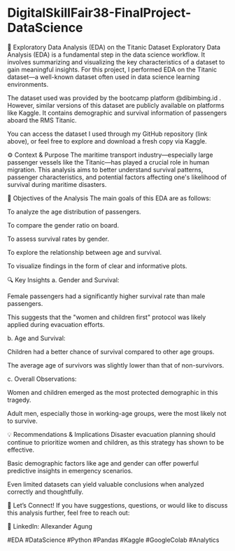 # DigitalSkillFair38-FinalProject-DataScience
🚢 Exploratory Data Analysis (EDA) on the Titanic Dataset
Exploratory Data Analysis (EDA) is a fundamental step in the data science workflow. It involves summarizing and visualizing the key characteristics of a dataset to gain meaningful insights. For this project, I performed EDA on the Titanic dataset—a well-known dataset often used in data science learning environments.

The dataset used was provided by the bootcamp platform @dibimbing.id . However, similar versions of this dataset are publicly available on platforms like Kaggle. It contains demographic and survival information of passengers aboard the RMS Titanic.

You can access the dataset I used through my GitHub repository (link above), or feel free to explore and download a fresh copy via Kaggle.

⚙️ Context & Purpose
The maritime transport industry—especially large passenger vessels like the Titanic—has played a crucial role in human migration. This analysis aims to better understand survival patterns, passenger characteristics, and potential factors affecting one's likelihood of survival during maritime disasters.

🎯 Objectives of the Analysis
The main goals of this EDA are as follows:

To analyze the age distribution of passengers.

To compare the gender ratio on board.

To assess survival rates by gender.

To explore the relationship between age and survival.

To visualize findings in the form of clear and informative plots.

🔍 Key Insights
a. Gender and Survival:

Female passengers had a significantly higher survival rate than male passengers.

This suggests that the "women and children first" protocol was likely applied during evacuation efforts.

b. Age and Survival:

Children had a better chance of survival compared to other age groups.

The average age of survivors was slightly lower than that of non-survivors.

c. Overall Observations:

Women and children emerged as the most protected demographic in this tragedy.

Adult men, especially those in working-age groups, were the most likely not to survive.

💡 Recommendations & Implications
Disaster evacuation planning should continue to prioritize women and children, as this strategy has shown to be effective.

Basic demographic factors like age and gender can offer powerful predictive insights in emergency scenarios.

Even limited datasets can yield valuable conclusions when analyzed correctly and thoughtfully.

💬 Let’s Connect!
If you have suggestions, questions, or would like to discuss this analysis further, feel free to reach out:

🔗 LinkedIn: Allexander Agung

#EDA #DataScience #Python #Pandas #Kaggle #GoogleColab #Analytics 
